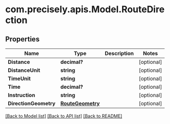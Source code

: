 # com.precisely.apis.Model.RouteDirection
## Properties

Name | Type | Description | Notes
------------ | ------------- | ------------- | -------------
**Distance** | **decimal?** |  | [optional] 
**DistanceUnit** | **string** |  | [optional] 
**TimeUnit** | **string** |  | [optional] 
**Time** | **decimal?** |  | [optional] 
**Instruction** | **string** |  | [optional] 
**DirectionGeometry** | [**RouteGeometry**](RouteGeometry.md) |  | [optional] 

[[Back to Model list]](../README.md#documentation-for-models) [[Back to API list]](../README.md#documentation-for-api-endpoints) [[Back to README]](../README.md)

